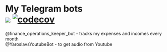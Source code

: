 # My Telegram bots <br> <img src="https://github.com/yaroslavshparuk/Bots/workflows/Bots-CI/badge.svg?branch=master"> [![codecov](https://codecov.io/gh/yaroslavshparuk/Bots/branch/master/graph/badge.svg?token=HLELYZNNT1)](https://codecov.io/gh/yaroslavshparuk/Bots)
@finance_operations_keeper_bot - tracks my expenses and incomes every month\
@YaroslavsYoutubeBot - to get audio from Youtube
